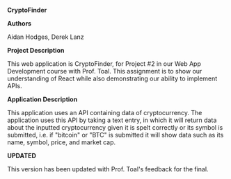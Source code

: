 **CryptoFinder**

**Authors** 

Aidan Hodges, Derek Lanz

**Project Description**

This web application is CryptoFinder, for Project #2 in our Web App Development
course with Prof. Toal. This assignment is to show our understanding of React while
also demonstrating our ability to implement APIs.

**Application Description**

This application uses an API containing data of cryptocurrency. The application
uses this API by taking a text entry, in which it will return data about the 
inputted cryptocurrency given it is spelt correctly or its symbol is submitted, i.e.
if "bitcoin" or "BTC" is submitted it will show data such as its name, symbol,
price, and market cap. 

**UPDATED**

This version has been updated with Prof. Toal's feedback for the final.
